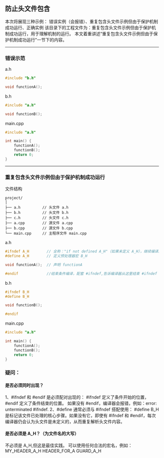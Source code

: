## 防止头文件包含

本次将展现三种示例：
错误实例（会报错）、重复包含头文件示例但由于保护机制成功运行、正确实例
该目录下的工程文件为：重复包含头文件示例但由于保护机制成功运行，用于理解机制的运行。
本文着重讲述“重复包含头文件示例但由于保护机制成功运行”一节下的内容。

---

### 错误示范
a.h
``` c++
#include "b.h"

void functionA();
```

b.h

``` c++
#include "a.h"

void functionB();

```

main.cpp

```c++
#include "a.h"

int main() {
    functionA();
    functionB();
    return 0;
}
```

---

### 重复包含头文件示例但由于保护机制成功运行

文件结构

```
project/
│
├── a.h          // 头文件 a.h
├── b.h          // 头文件 b.h
├── c.h          // 头文件 c.h
├── a.cpp        // 源文件 a.cpp
├── b.cpp        // 源文件 b.cpp
└── main.cpp     // 主程序文件 main.cpp
```

a.h
```c++
#ifndef A_H        // 全称："if not defined A_H"（如果未定义 A_H），继续编译后续代码;后续的文件编译中，#ifndef A_H 将判断为 false，跳过整个 #ifndef 和 #endif 之间的内容,从而避免重复包含头文件内容。
#define A_H        // 定义预处理器宏 B_H

void functionA();  // 声明 functionA

#endif             //结束条件编译，配套 #ifndef,告诉编译器从这里结束 #ifndef 的作用域,任何在 #endif 之后的代码将不受 #ifndef 条件的影响

```

b.h

``` c++
#ifndef B_H
#define B_H

void functionB();

#endif 
```

main.cpp

```c++
#include "a.h"

int main() {
    functionA();
    functionB();
    return 0;
}
```
### 疑问：

#### 是否必须同时出现？
1、#ifndef 和 #endif 是必须配对出现的：
#ifndef 定义了条件开始的位置，#endif 定义了条件结束的位置。
如果没有 #endif，编译器会报错，例如：error: unterminated #ifndef.
2、#define 通常必须与 #ifndef 搭配使用：
#define B_H 是标记该文件已处理的核心步骤。如果没有它，即使有 #ifndef 和 #endif，每次编译器仍会认为头文件是未定义的，从而重复解析头文件内容。

#### 是否必须是 A_H？（为文件名的大写）
不必须是 A_H,但这是最佳实践。
可以使用任何合法的宏名，例如：
MY_HEADER_A_H
HEADER_FOR_A
GUARD_A_H
